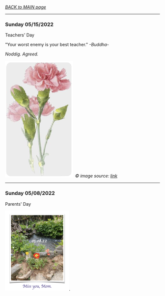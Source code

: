 _[BACK to MAIN page](../README.md)_

---

### Sunday 05/15/2022 

Teachers' Day

"Your worst enemy is your best teacher." _-Buddha-_  

_Noddig. Agreed._

![image](/images/051522.png)
_© image source: [link](https://www.pinterest.com/pin/395261304800608453/?mt=login)_

---  

### Sunday 05/08/2022  

Parents' Day

![Miss you, mom](/images/05082022.png). 


